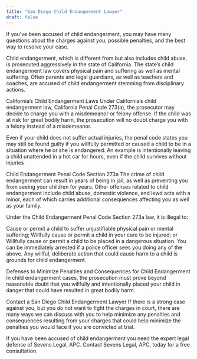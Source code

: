 ```yaml
---
title: "San Diego Child Endangerment Lawyer"
draft: false
---
```

If you’ve been accused of child endangerment, you may have many questions about the charges against you, possible penalties, and the best way to resolve your case.

Child endangerment, which is different from but also includes child abuse, is prosecuted aggressively in the state of California. The state’s child endangerment law covers physical pain and suffering as well as mental suffering. Often parents and legal guardians, as well as teachers and coaches, are accused of child endangerment stemming from disciplinary actions.

California’s Child Endangerment Laws
Under California’s child endangerment law, California Penal Code 273(a), the prosecutor may decide to charge you with a misdemeanor or felony offense. If the child was at risk for great bodily harm, the prosecution will no doubt charge you with a felony instead of a misdemeanor.

Even if your child does not suffer actual injuries, the penal code states you may still be found guilty if you willfully permitted or caused a child to be in a situation where he or she is endangered. An example is intentionally leaving a child unattended in a hot car for hours, even if the child survives without injuries

Child Endangerment Penal Code Section 273a
The crime of child endangerment can result in years of being in jail, as well as preventing you from seeing your children for years. Other offenses related to child endangerment include child abuse, domestic violence, and lewd acts with a minor, each of which carries additional consequences affecting you as well as your family.

Under the Child Endangerment Penal Code Section 273a law, it is illegal to:

Cause or permit a child to suffer unjustifiable physical pain or mental suffering;
Willfully cause or permit a child in your care to be injured; or
Willfully cause or permit a child to be placed in a dangerous situation.
You can be immediately arrested if a police officer sees you doing any of the above. Any willful, deliberate action that could cause harm to a child is grounds for child endangerment.

Defenses to Minimize Penalties and Consequences for Child Endangerment
In child endangerment cases, the prosecution must prove beyond reasonable doubt that you willfully and intentionally placed your child in danger that could have resulted in great bodily harm.

Contact a San Diego Child Endangerment Lawyer
If there is a strong case against you, but you do not want to fight the charges in court, there are many ways we can discuss with you to help minimize any penalties and consequences resulting from your charges that could help minimize the penalties you would face if you are convicted at trial.

If you have been accused of child endangerment you need the expert legal defense of Sevens Legal, APC. Contact Sevens Legal, APC, today for a free consultation.